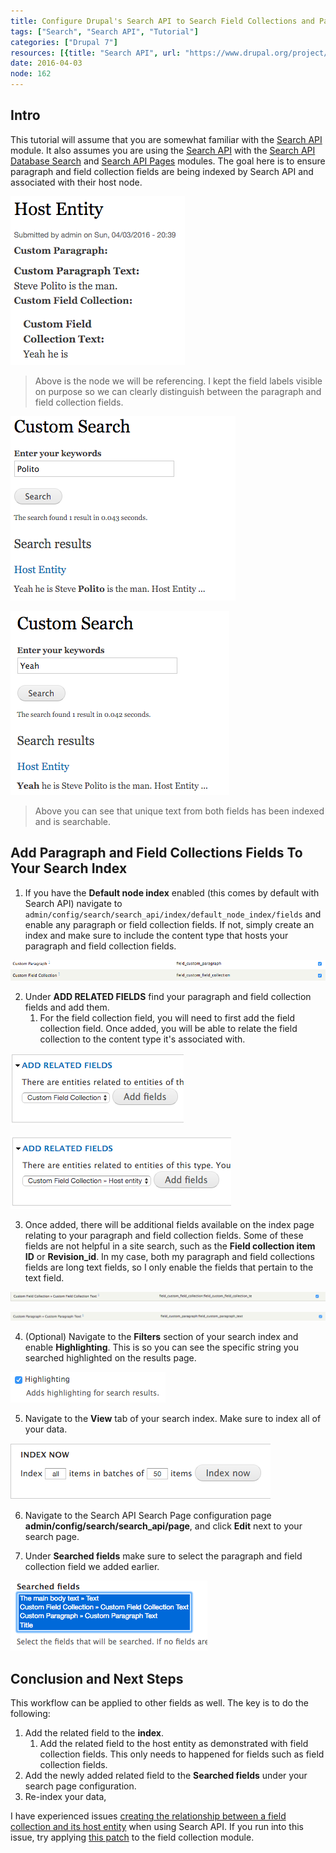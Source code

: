 ```yaml
---
title: Configure Drupal's Search API to Search Field Collections and Paragraphs
tags: ["Search", "Search API", "Tutorial"]
categories: ["Drupal 7"]
resources: [{title: "Search API", url: "https://www.drupal.org/project/search_api"}, {title: "Search API Pages", url: "https://www.drupal.org/project/search_api_page"}, {title: "Search API Database Search", url: "https://www.drupal.org/project/search_api_db"}, {title: "Patch", url: "https://www.drupal.org/files/issues/2489142-4--specific_host_entity_property.patch"}]
date: 2016-04-03
node: 162
---
```

 
## Intro

This tutorial will assume that you are somewhat familiar with the [Search API](https://www.drupal.org/project/search_api) module. It also assumes you are using the [Search API](https://www.drupal.org/project/search_api) with the [Search API Database Search](https://www.drupal.org/project/search_api_db) and [Search API Pages](https://www.drupal.org/project/search_api_page) modules. The goal here is to ensure paragraph and field collection fields are being indexed by Search API and associated with their host node.

![](/assets/images/posts/configure-drupals-search-api-search-field-collections-and-paragraphs/Screen-Shot-2016-04-03-at-3.13.13-PM.png)

> Above is the node we will be referencing. I kept the field labels visible on purpose so we can clearly distinguish between the paragraph and field collection fields.

![](/assets/images/posts/configure-drupals-search-api-search-field-collections-and-paragraphs/Screen-Shot-2016-04-03-at-3.13.26-PM.png)

![](/assets/images/posts/configure-drupals-search-api-search-field-collections-and-paragraphs/Screen-Shot-2016-04-03-at-3.13.44-PM.png)

> Above you can see that unique text from both fields has been indexed and is searchable.

## Add Paragraph and Field Collections Fields To Your Search Index

1. If you have the  **Default node index** enabled (this comes by default with Search API) navigate to `admin/config/search/search_api/index/default_node_index/fields` and enable any paragraph or field collection fields. If not, simply create an index and make sure to include the content type that hosts your paragraph and field collection fields.


![](/assets/images/posts/configure-drupals-search-api-search-field-collections-and-paragraphs/Screen-Shot-2016-04-03-at-2.53.42-PM.png)

2. Under  **ADD RELATED FIELDS**  find your paragraph and field collection fields and add them.
    1. For the field collection field, you will need to first add the field collection field. Once added, you will be able to relate the field collection to the content type it's associated with.

![](/assets/images/posts/configure-drupals-search-api-search-field-collections-and-paragraphs/Screen-Shot-2016-04-03-at-2.54.19-PM.png)

![](/assets/images/posts/configure-drupals-search-api-search-field-collections-and-paragraphs/Screen-Shot-2016-04-03-at-2.54.39-PM.png)

3. Once added, there will be additional fields available on the index page relating to your paragraph and field collection fields. Some of these fields are not helpful in a site search, such as the **Field collection item ID**  or  **Revision\_id**. In my case, both my paragraph and field collections fields are long text fields, so I only enable the fields that pertain to the text field.

![](/assets/images/posts/configure-drupals-search-api-search-field-collections-and-paragraphs/Screen-Shot-2016-04-03-at-3.02.17-PM.png)

![](/assets/images/posts/configure-drupals-search-api-search-field-collections-and-paragraphs/Screen-Shot-2016-04-03-at-2.55.38-PM.png)

4. (Optional) Navigate to the **Filters**  section of your search index and enable  **Highlighting**. This is so you can see the specific string you searched highlighted on the results page.

![](/assets/images/posts/configure-drupals-search-api-search-field-collections-and-paragraphs/Screen-Shot-2016-04-06-at-5.56.29-AM.png)

5. Navigate to the **View** tab of your search index. Make sure to index all of your data.

![](/assets/images/posts/configure-drupals-search-api-search-field-collections-and-paragraphs/Screen-Shot-2016-04-06-at-6.00.22-AM.png)

6. Navigate to the Search API Search Page configuration page **admin/config/search/search_api/page**, and click **Edit**  next to your search page.

7. Under **Searched fields**  make sure to select the paragraph and field collection field we added earlier.

![](/assets/images/posts/configure-drupals-search-api-search-field-collections-and-paragraphs/Screen-Shot-2016-04-03-at-3.07.15-PM.png)

## Conclusion and Next Steps

This workflow can be applied to other fields as well. The key is to do the following:

1. Add the related field to the **index**.
    1. Add the related field to the host entity as demonstrated with field collection fields. This only needs to happened for fields such as field collection fields.
2. Add the newly added related field to the  **Searched fields** under your search page configuration.
3. Re-index your data,

I have experienced issues [creating the relationship between a field collection and its host entity](https://www.drupal.org/node/2489142) when using Search API. If you run into this issue, try applying [this patch](https://www.drupal.org/files/issues/2489142-4--specific_host_entity_property.patch) to the field collection module.
